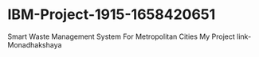 # IBM-Project-1915-1658420651
Smart Waste Management System For Metropolitan Cities
My Project link-Monadhakshaya
